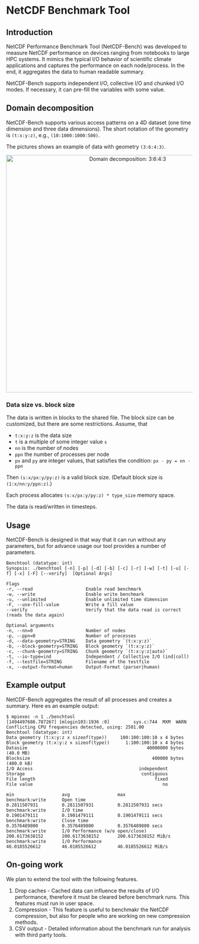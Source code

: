 # NetCDF Benchmark Tool

## Introduction
NetCDF Performance Benchmark Tool (NetCDF-Bench) was developed to measure NetCDF performance on devices ranging from notebooks to large HPC systems. It mimics the typical I/O behavior of scientific climate applications and captures the performance on each node/process. In the end, it aggregates the data to human readable summary. 

NetCDF-Bench supports independent I/O, collective I/O and chunked I/O modes. If necessary, it can pre-fill the variables with some value. 

## Domain decomposition
NetCDF-Bench supports various access patterns on a 4D dataset (one time dimension and three data dimensions). The short notation of the geometry is `(t:x:y:z)`, e.g., `(10:1000:1000:500)`.

The pictures shows an example of data with geometry `(3:6:4:3)`.
<center>
<img src="https://github.com/joobog/netcdf-bench/blob/master/doc/images/data.png" alt="Domain decomposition: 3:6:4:3" width="640">
</center>

### Data size vs. block size
The data is written in blocks to the shared file. The block size can be customized, but there are some restrictions. Assume, that
* `t:x:y:z` is the data size
* `t` is a multiple of some integer value `s`
* `nn` is the number of nodes
* `ppn` the number of processes per node
* `px` and `py` are integer values, that satisfies the condition: `px · py = nn · ppn`

Then `(s:x/px:y/py:z)` is a valid block size. (Default block size is `(1:x/nn:y/ppn:z)`.)

Each process allocates `(s:x/px:y/py:z) * type_size` memory space.

The data is read/written in timesteps.

## Usage
NetCDF-Bench is designed in that way that it can run without any parameters, but for advance usage our tool provides a number of parameters.

```
Benchtool (datatype: int) 
Synopsis: ./benchtool [-n] [-p] [-d] [-b] [-c] [-r] [-w] [-t] [-u] [-f] [-x] [-F] [--verify]  [Optional Args]

Flags
-r, --read                    Enable read benchmark
-w, --write                   Enable write benchmark
-u, --unlimited               Enable unlimited time dimension
-F, --use-fill-value          Write a fill value
--verify                      Verify that the data read is correct (reads the data again)

Optional arguments
-n, --nn=0                    Number of nodes
-p, --ppn=0                   Number of processes
-d, --data-geometry=STRING    Data geometry `(t:x:y:z)`
-b, --block-geometry=STRING   Block geometry `(t:x:y:z)`
-c, --chunk-geometry=STRING   Chunk geometry `(t:x:y:z|auto)`
-t, --io-type=ind             Independent / Collective I/O (ind|coll)
-f, --testfile=STRING         Filename of the testfile
-x, --output-format=human     Output-Format (parser|human)
```

## Example output
NetCDF-Bench aggregates the result of all processes and creates a summary. Here es an example output:

```
$ mpiexec -n 1 ./benchtool 
[1494497686.787267] [mlogin103:1936 :0]         sys.c:744  MXM  WARN  Conflicting CPU frequencies detected, using: 2501.00
Benchtool (datatype: int) 
Data geometry (t:x:y:z x sizeof(type))     100:100:100:10 x 4 bytes               
Block geometry (t:x:y:z x sizeof(type))      1:100:100:10 x 4 bytes               
Datasize                                             40000000 bytes                (40.0 MB)
Blocksize                                              400000 bytes                (400.0 kB)
I/O Access                                        independent
Storage                                            contiguous
File length                                             fixed
File value                                                 no
                                                                               min                  avg                  max                     
benchmark:write      Open time                                        0.2811507931         0.2811507931         0.2811507931 secs                
benchmark:write      I/O time                                         0.1901479111         0.1901479111         0.1901479111 secs                
benchmark:write      Close time                                       0.3576489800         0.3576489800         0.3576489800 secs                
benchmark:write      I/O Performance (w/o open/close)               200.6173638152       200.6173638152       200.6173638152 MiB/s               
benchmark:write      I/O Performance                                 46.0185526612        46.0185526612        46.0185526612 MiB/s 
```

## On-going work
We plan to extend the tool with the following features. 
1. Drop caches - Cached data can influence the results of I/O performance, therefore it must be cleared before benchmark runs. This features must run in user space.
2. Compression - This feature is useful to benchmakr the NetCDF compression, but also for people who are working on new compression methods.
3. CSV output - Detailed information about the benchmark run for analysis with third party tools.
